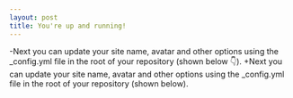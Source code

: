 ```yaml
---  
layout: post
title: You're up and running!
---
```

  
 -Next you can update your site name, avatar and other options using the _config.yml file in the root of your repository (shown below :point_down:).
 +Next you can update your site name, avatar and other options using the _config.yml file in the root of your repository (shown below).
  
  
